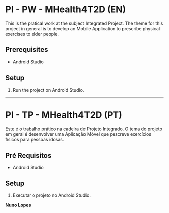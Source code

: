 # PI - PW - MHealth4T2D (EN)

This is the pratical work at the subject Integrated Project. The theme for this project in general is to develop an Mobile Application to prescribe physical exercises to elder people.

## Prerequisites

* Android Studio

## Setup

1.  Run the project on Android Studio.
-----

# PI - TP - MHealth4T2D (PT)

Este é o trabalho prático na cadeira de Projeto Integrado. O tema do projeto em geral é desenvolver uma Aplicação Móvel que pescreve exercícios físicos para pessoas idosas.

## Pré Requisitos

* Android Studio

## Setup

1.  Executar o projeto no Android Studio.

**Nuno Lopes**
